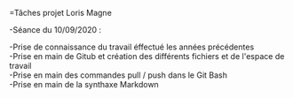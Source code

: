 =Tâches projet Loris Magne


-Séance du 10/09/2020 :

-Prise de connaissance du travail éffectué les années précédentes  
-Prise en main de Gitub et création des différents fichiers et de l'espace de travail  
-Prise en main des commandes pull / push dans le Git Bash  
-Prise en main de la synthaxe Markdown
